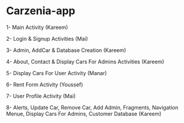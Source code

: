 # Carzenia-app

1- Main Activity (Kareem)

2- Login & Signup Activities (Mai)

3- Admin, AddCar & Database Creation (Kareem)

4- About, Contact & Display Cars For Admins Activities (Kareem)

5- Display Cars For User Activity (Manar)

6- Rent Form Activity (Youssef)

7- User Profile Activity (Mai)

8- Alerts, Update Car, Remove Car, Add Admin, Fragments, Navigation Menue, Display Cars For Admins, Customer Database (Kareem)

